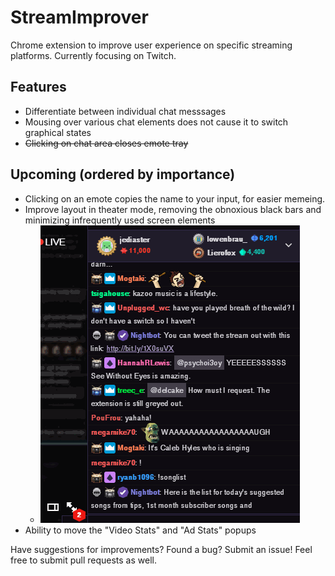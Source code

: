 # StreamImprover
Chrome extension to improve user experience on specific streaming platforms. Currently focusing on Twitch.

## Features
- Differentiate between individual chat messsages
- Mousing over various chat elements does not cause it to switch graphical states
- ~~Clicking on chat area closes emote tray~~

## Upcoming (ordered by importance)
- Clicking on an emote copies the name to your input, for easier memeing.
- Improve layout in theater mode, removing the obnoxious black bars and minimizing infrequently used screen elements
  - ![Feature demonstration GIF](https://github.com/BarcraftUnited/StreamImprover/blob/master/twitch_theater_mode_fix.gif)
- Ability to move the "Video Stats" and "Ad Stats" popups

Have suggestions for improvements? Found a bug? Submit an issue! Feel free to submit pull requests as well.
